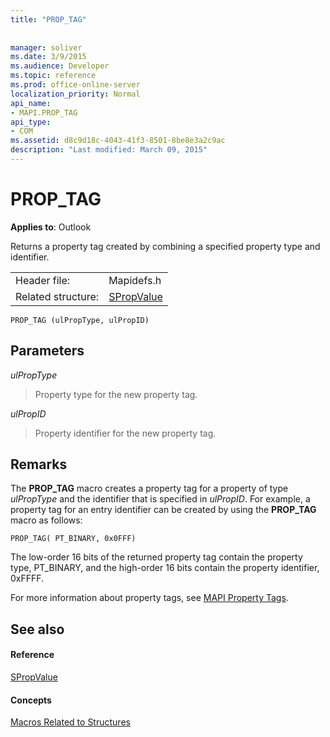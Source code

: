 ```yaml
---
title: "PROP_TAG"
 
 
manager: soliver
ms.date: 3/9/2015
ms.audience: Developer
ms.topic: reference
ms.prod: office-online-server
localization_priority: Normal
api_name:
- MAPI.PROP_TAG
api_type:
- COM
ms.assetid: d8c9d18c-4043-41f3-8501-8be8e3a2c9ac
description: "Last modified: March 09, 2015"
---
```


# PROP_TAG

  
  
**Applies to**: Outlook 
  
Returns a property tag created by combining a specified property type and identifier. 
  
|||
|:-----|:-----|
|Header file:  <br/> |Mapidefs.h  <br/> |
|Related structure:  <br/> |[SPropValue](spropvalue.md) <br/> |
   
```
PROP_TAG (ulPropType, ulPropID)
```

## Parameters

 _ulPropType_
  
> Property type for the new property tag.
    
 _ulPropID_
  
> Property identifier for the new property tag.
    
## Remarks

The **PROP_TAG** macro creates a property tag for a property of type  _ulPropType_ and the identifier that is specified in  _ulPropID_. For example, a property tag for an entry identifier can be created by using the **PROP_TAG** macro as follows: 
  
```
PROP_TAG( PT_BINARY, 0x0FFF)

```

The low-order 16 bits of the returned property tag contain the property type, PT_BINARY, and the high-order 16 bits contain the property identifier, 0xFFFF.
  
For more information about property tags, see [MAPI Property Tags](mapi-property-tags.md).
  
## See also

#### Reference

[SPropValue](spropvalue.md)
#### Concepts

[Macros Related to Structures](macros-related-to-structures.md)


